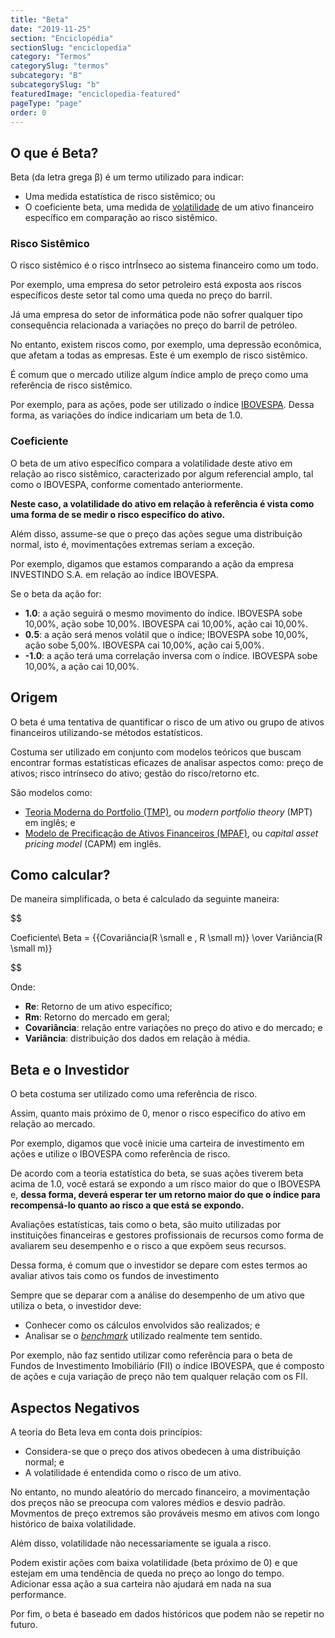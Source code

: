```yaml
---
title: "Beta"
date: "2019-11-25"
section: "Enciclopédia"
sectionSlug: "enciclopedia"
category: "Termos"
categorySlug: "termos"
subcategory: "B"
subcategorySlug: "b"
featuredImage: "enciclopedia-featured"
pageType: "page"
order: 0
---
```


## O que é Beta?



Beta (da letra grega β) é um termo utilizado para indicar:

- Uma medida estatística de risco sistêmico; ou
- O coeficiente beta, uma medida de [volatilidade](enciclopedia/termos/v/volatilidade) de um ativo financeiro específico em comparação ao risco sistêmico.

### Risco Sistêmico

O risco sistêmico é o risco intrÍnseco ao sistema financeiro como um todo.

Por exemplo, uma empresa do setor petroleiro está exposta aos riscos específicos deste setor tal como uma queda no preço do barril.

Já uma empresa do setor de informática pode não sofrer qualquer tipo consequência relacionada a variações no preço do barril de petróleo.

No entanto, existem riscos como, por exemplo, uma depressão econômica, que afetam a todas as empresas. Este é um exemplo de risco sistêmico.

É comum que o mercado utilize algum índice amplo de preço como uma referência de risco sistêmico.

Por exemplo, para as ações, pode ser utilizado o índice [IBOVESPA](/enciclopedia/termos/i/ibovespa). Dessa forma, as variações do índice indicariam um beta de 1.0.

### Coeficiente

O beta de um ativo específico compara a volatilidade deste ativo em relação ao risco sistêmico, caracterizado por algum referencial amplo, tal como o IBOVESPA, conforme comentado anteriormente.

**Neste caso, a volatilidade do ativo em relação à referência é vista como uma forma de se medir o risco especifíco do ativo.**

Além disso, assume-se que o preço das ações segue uma distribuição normal, isto é, movimentações extremas seriam a exceção.

Por exemplo, digamos que estamos comparando a ação da empresa INVESTINDO S.A. em relação ao índice IBOVESPA.

Se o beta da ação for:

- **1.0**: a ação seguirá o mesmo movimento do índice. IBOVESPA sobe 10,00%, ação sobe 10,00%. IBOVESPA cai 10,00%, ação cai 10,00%.
- **0.5**: a ação será menos volátil que o índice; IBOVESPA sobe 10,00%, ação sobe 5,00%. IBOVESPA cai 10,00%, ação cai 5,00%.
- **-1.0**: a ação terá uma correlação inversa com o índice. IBOVESPA sobe 10,00%, a ação cai 10,00%.


## Origem

O beta é uma tentativa de quantificar o risco de um ativo ou grupo de ativos financeiros utilizando-se métodos estatísticos.

Costuma ser utilizado em conjunto com modelos teóricos que buscam encontrar formas estatísticas eficazes de analisar aspectos como: preço de ativos; risco intrínseco do ativo; gestão do risco/retorno etc. 

São modelos como:

- [Teoria Moderna do Portfolio (TMP)](/enciclopedia/termos/t/teoria-moderna-do-portfolio), ou *modern portfolio theory* (MPT) em inglês; e
- [Modelo de Precificação de Ativos Financeiros (MPAF)](/enciclopedia/termos/m/mpaf), ou *capital asset pricing model* (CAPM) em inglês.


## Como calcular?

De maneira simplificada, o beta é calculado da seguinte maneira:

$$

Coeficiente\ Beta = {{Covariância(R \small e , R \small m)} \over Variância(R \small m)}

$$

Onde:


- **Re**: Retorno de um ativo específico;
- **Rm**: Retorno do mercado em geral;
- **Covariância**: relação entre variações no preço do ativo e do mercado; e
- **Variância**: distribuição dos dados em relação à média.

## Beta e o Investidor

O beta costuma ser utilizado como uma referência de risco.

Assim, quanto mais próximo de 0, menor o risco específico do ativo em relação ao mercado.

Por exemplo, digamos que você inicie uma carteira de investimento em ações e utilize o IBOVESPA como referência de risco.

De acordo com a teoria estatística do beta, se suas ações tiverem beta acima de 1.0, você estará se expondo a um risco maior do que o IBOVESPA e, **dessa forma, deverá esperar ter um retorno maior do que o índice para recompensá-lo quanto ao risco a que está se expondo.**

Avaliações estatísticas, tais como o beta, são muito utilizadas por instituições financeiras e gestores profissionais de recursos como forma de avaliarem seu desempenho e o risco a que expõem seus recursos.

Dessa forma, é comum que o investidor se depare com estes termos ao avaliar ativos tais como os fundos de investimento

Sempre que se deparar com a análise do desempenho de um ativo que utiliza o beta, o investidor deve:

- Conhecer como os cálculos envolvidos são realizados; e
- Analisar se o [*benchmark*](/enciclopedia/termos/b/benchmark) utilizado realmente tem sentido.


Por exemplo, não faz sentido utilizar como referência para o beta de Fundos de Investimento Imobiliário (FII) o índice IBOVESPA, que é composto de ações e cuja variação de preço não tem qualquer relação com os FII.

## Aspectos Negativos

A teoria do Beta leva em conta dois princípios:

- Considera-se que o preço dos ativos obedecen à uma distribuição normal; e
- A volatilidade é entendida como o risco de um ativo.

No entanto, no mundo aleatório do mercado financeiro, a movimentação dos preços não se preocupa com valores médios e desvio padrão. Movmentos de preço extremos são prováveis mesmo em ativos com longo histórico de baixa volatilidade.

Além disso, volatilidade não necessariamente se iguala a risco.

Podem existir ações com baixa volatilidade (beta próximo de 0) e que estejam em uma tendência de queda no preço ao longo do tempo. Adicionar essa ação a sua carteira não ajudará em nada na sua performance.

Por fim, o beta é baseado em dados históricos que podem não se repetir no futuro.
